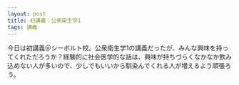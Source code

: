 ```yaml
---
layout: post
title: 初講義：公衆衛生学1
tags: 講義
---
```


今日は初講義＠シーボルト校。公衆衛生学1の講義だったが、みんな興味を持ってくれただろうか？経験的に社会医学的な話は、興味が持ちづらくなかなか飲み込めない人が多いので、少しでもいいから馴染んでくれる人が増えるよう頑張ろう。
